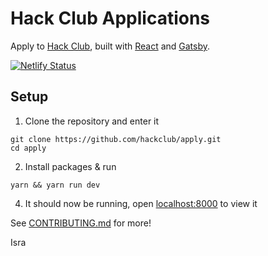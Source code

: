 # Hack Club Applications

Apply to [Hack Club](https://hackclub.com/), built with [React](https://reactjs.org/) and [Gatsby](https://www.gatsbyjs.org/).

[![Netlify Status](https://api.netlify.com/api/v1/badges/041eb582-67a5-4ecf-bdf7-fecaf6017fb6/deploy-status)](https://app.netlify.com/sites/apply-hackclub/deploys)

## Setup

1. Clone the repository and enter it

```
git clone https://github.com/hackclub/apply.git
cd apply
```

2. Install packages & run

```
yarn && yarn run dev
```

4. It should now be running, open [localhost:8000](http://localhost:8000) to view it

See [CONTRIBUTING.md](CONTRIBUTING.md) for more!

Isra
